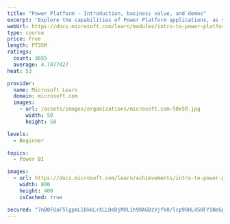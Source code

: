 ```yaml
---
title: "Power Platform - Introduction, business value, and demos"
excerpt: "Explore the capabilities of Power Platform applications, as seen in demonstrations and customer case studies."
webUrl: https://docs.microsoft.com/learn/modules/intro-to-power-platform-mba/
type: course
price: Free
length: PT35M
ratings:
  count: 3655
  average: 4.7477427
heat: 53

provider:
  name: Microsoft Learn
  domain: microsoft.com
  images:
    - url: /assets/images/organizations/microsoft.com-50x50.jpg
      width: 50
      height: 50

levels:
  - Beginner

topics:
  - Power BI

images:
  - url: https://docs.microsoft.com/learn/achievements/intro-to-power-platform-social.png
    width: 800
    height: 400
    isCached: true

secured: "7nB0FUaF5lgpmLlDkkLrXLLDeDjMVLih90AG8zVjfk0/lcp99HL450FYINeGppyl7bkILrxqIkVucWmKT0/SY+hQ8iiUTkTbv1AxBLWC1HavBST91mNuSRjV3OPjkhhP+SiwJBZYjJVr/TNTZzHH/pDQTIhlvB51CaghgmCiEy7RgLxmSIEG0IdcWIvun370n+C4tP51r/2bjHsoguyvMHGpUwEOS0pKgH2L7qyURgwNnwpW3yIKDjMzcNhcejjsnIewSYW+CcW7LBvybnmMUf0MVOHGvA3aA3CaTYm3h5lkRDMa14RESszZXD/WABP0u/aimO9PU/Pd3IuSdePMdiP2fcXTLNXd/7hyo+CaQ6jVwl4kYc3/sdH3KaLtVxtz15LGMIk0Z9jXUwGK3UpGKKEmmz32xYteHvnIjDf4b/c=;YXWVCsQYhtF/xxNI0NqjZQ=="
---
```


